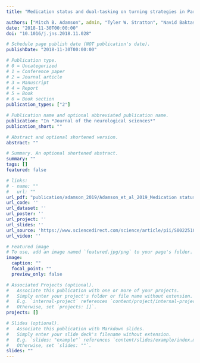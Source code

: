 ```yaml
---
title: "Medication status and dual-tasking on turning strategies in Parkinson disease"

authors: ["Mitch B. Adamson", admin, "Tyler W. Stratton", "Navid Baktash" , "Mandar Jog"]
date: "2018-11-30T00:00:00"
doi: "10.1016/j.jns.2018.11.028"

# Schedule page publish date (NOT publication's date).
publishDate: "2018-11-30T00:00:00"

# Publication type.
# 0 = Uncategorized
# 1 = Conference paper
# 2 = Journal article
# 3 = Manuscript
# 4 = Report
# 5 = Book
# 6 = Book section
publication_types: ["2"]

# Publication name and optional abbreviated publication name.
publication: "In *Journal of the neurological sciences*"
publication_short: ""

# Abstract and optional shortened version.
abstract: ""

# Summary. An optional shortened abstract.
summary: ""
tags: []
featured: false

# links:
# - name: ""
#   url: ""
url_pdf: "publication/adamson_2019/Adamson_et_al_2019_Medication status and dual-tasking on turning strategies in Parkinson disease.pdf"
url_code: ''
url_dataset: ''
url_poster: ''
url_project: ''
url_slides: ''
url_source: 'https://www.sciencedirect.com/science/article/pii/S0022510X18304817?via%3Dihub'
url_video: ''

# Featured image
# To use, add an image named `featured.jpg/png` to your page's folder. 
image:
  caption: ""
  focal_point: ""
  preview_only: false

# Associated Projects (optional).
#   Associate this publication with one or more of your projects.
#   Simply enter your project's folder or file name without extension.
#   E.g. `internal-project` references `content/project/internal-project/index.md`.
#   Otherwise, set `projects: []`.
projects: []

# Slides (optional).
#   Associate this publication with Markdown slides.
#   Simply enter your slide deck's filename without extension.
#   E.g. `slides: "example"` references `content/slides/example/index.md`.
#   Otherwise, set `slides: ""`.
slides: ""
---
```


